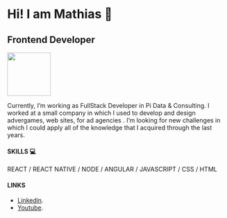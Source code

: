  # Hi! I am Mathias :wave:
 ## Frontend Developer
 <img src="https://media.giphy.com/media/du3J3cXyzhj75IOgvA/giphy.gif" width="100" height="100">

 
Currently, I’m working as FullStack Developer in Pi Data & Consulting. I worked at a small company in which I used to develop and design advergames, web sites, for ad agencies . I’m looking for new challenges in which I could apply all of the knowledge that I acquired through the last years.


#### SKILLS :computer:
REACT / REACT NATIVE / NODE / ANGULAR / JAVASCRIPT / CSS / HTML

#### LINKS
- [Linkedin](https://www.linkedin.com/in/mathias-pereira/).
- [Youtube](https://www.youtube.com/channel/UC1BMrWdZwz-qR3CH_wKXVBQ).

